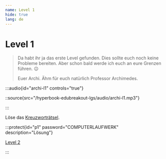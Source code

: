```yaml
---
name: Level 1
hide: true
lang: de
---
```


# Level 1

> Da habt ihr ja das erste Level gefunden. Dies sollte euch noch keine Probleme bereiten. Aber schon bald werde ich euch an eure Grenzen führen. 😉
> 
> Euer Archi. Ähm für euch natürlich Professor Archimedes.

:::audio{id="archi-l1" controls="true"}

::source{src="/hyperbook-edubreakout-lgs/audio/archi-l1.mp3"}

:::

Löse das [Kreuzworträtsel](https://puzzel.org/de/crossword/play?p=-NXlIz3wkTWgk49YMXVq).

:::protect{id="p1" password="COMPUTERLAUFWERK" description="Lösung"}

[Level 2](/nmcxvnwiejw-l2)

:::